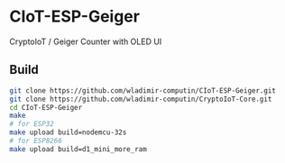 # CIoT-ESP-Geiger
CryptoIoT / Geiger Counter with OLED UI

## Build

```bash
git clone https://github.com/wladimir-computin/CIoT-ESP-Geiger.git
git clone https://github.com/wladimir-computin/CryptoIoT-Core.git
cd CIoT-ESP-Geiger
make
# for ESP32
make upload build=nodemcu-32s
# for ESP8266
make upload build=d1_mini_more_ram
```
